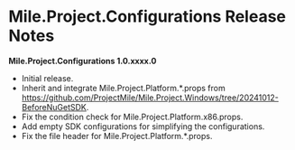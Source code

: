 ﻿# Mile.Project.Configurations Release Notes

**Mile.Project.Configurations 1.0.xxxx.0**

- Initial release.
- Inherit and integrate Mile.Project.Platform.*.props from
  https://github.com/ProjectMile/Mile.Project.Windows/tree/20241012-BeforeNuGetSDK.
- Fix the condition check for Mile.Project.Platform.x86.props.
- Add empty SDK configurations for simplifying the configurations.
- Fix the file header for Mile.Project.Platform.*.props.
